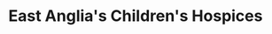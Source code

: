 ---
title: "East Anglia's Children's Hospices"
url: /cambridge/east-anglias-childrens-hospices/
shop: Gebrauchtwaren
---